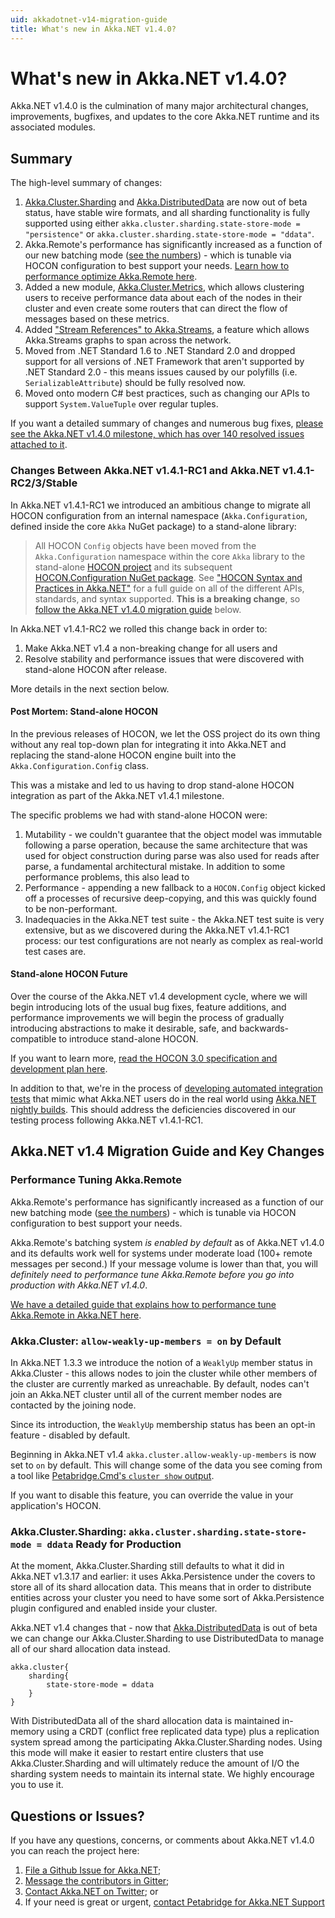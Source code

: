 ```yaml
---
uid: akkadotnet-v14-migration-guide
title: What's new in Akka.NET v1.4.0?
---
```


# What's new in Akka.NET v1.4.0?

Akka.NET v1.4.0 is the culmination of many major architectural changes, improvements, bugfixes, and updates to the core Akka.NET runtime and its associated modules.

## Summary

The high-level summary of changes:

1. [Akka.Cluster.Sharding](../../articles/clustering/cluster-sharding.md) and [Akka.DistributedData](../../articles/clustering/distributed-data.md) are now out of beta status, have stable wire formats, and all sharding functionality is fully supported using either `akka.cluster.sharding.state-store-mode = "persistence"` or `akka.cluster.sharding.state-store-mode = "ddata"`.
2. Akka.Remote's performance has significantly increased as a function of our new batching mode ([see the numbers](../../articles/remoting/performance.md#no-io-batching)) - which is tunable via HOCON configuration to best support your needs. [Learn how to performance optimize Akka.Remote here](../../articles/remoting/performance.md).
3. Added a new module, [Akka.Cluster.Metrics](../../articles/cluster/cluster-metrics.md), which allows clustering users to receive performance data about each of the nodes in their cluster and even create some routers that can direct the flow of messages based on these metrics. 
4. Added ["Stream References" to Akka.Streams](../../articles/streams/streamrefs.md), a feature which allows Akka.Streams graphs to span across the network.
5. Moved from .NET Standard 1.6 to .NET Standard 2.0 and dropped support for all versions of .NET Framework that aren't supported by .NET Standard 2.0 - this means issues caused by our polyfills (i.e. `SerializableAttribute`) should be fully resolved now.
6. Moved onto modern C# best practices, such as changing our APIs to support `System.ValueTuple` over regular tuples.

If you want a detailed summary of changes and numerous bug fixes, [please see the Akka.NET v1.4.0 milestone, which has over 140 resolved issues attached to it](https://github.com/akkadotnet/akka.net/milestone/17).

### Changes Between Akka.NET v1.4.1-RC1 and Akka.NET v1.4.1-RC2/3/Stable

In Akka.NET v1.4.1-RC1 we introduced an ambitious change to migrate all HOCON configuration from an internal namespace (`Akka.Configuration`, defined inside the core `Akka` NuGet package) to a stand-alone library:

> All HOCON `Config` objects have been moved from the `Akka.Configuration` namespace within the core `Akka` library to the stand-alone [HOCON project](https://github.com/akkadotnet/HOCON) and its subsequent [HOCON.Configuration NuGet package](https://www.nuget.org/packages/Hocon.Configuration/). See ["HOCON Syntax and Practices in Akka.NET"](../../articles/hocon/index.md) for a full guide on all of the different APIs, standards, and syntax supported. **This is a breaking change**, so [follow the Akka.NET v1.4.0 migration guide](#migration) below.

In Akka.NET v1.4.1-RC2 we rolled this change back in order to:

1. Make Akka.NET v1.4 a non-breaking change for all users and
2. Resolve stability and performance issues that were discovered with stand-alone HOCON after release.

More details in the next section below.

#### Post Mortem: Stand-alone HOCON

In the previous releases of HOCON, we let the OSS project do its own thing without any real top-down plan for integrating it into Akka.NET and replacing the stand-alone HOCON engine built into the `Akka.Configuration.Config` class. 

This was a mistake and led to us having to drop stand-alone HOCON integration as part of the Akka.NET v1.4.1 milestone.

The specific problems we had with stand-alone HOCON were:

1. Mutability - we couldn't guarantee that the object model was immutable following a parse operation, because the same architecture that was used for object construction during parse was also used for reads after parse, a fundamental architectural mistake. In addition to some performance problems, this also lead to 
2. Performance - appending a new fallback to a `HOCON.Config` object kicked off a processes of recursive deep-copying, and this was quickly found to be non-performant.
3. Inadequacies in the Akka.NET test suite - the Akka.NET test suite is very extensive, but as we discovered during the Akka.NET v1.4.1-RC1 process: our test configurations are not nearly as complex as real-world test cases are. 

#### Stand-alone HOCON Future

Over the course of the Akka.NET v1.4 development cycle, where we will begin introducing lots of the usual bug fixes, feature additions, and performance improvements we will begin the process of gradually introducing abstractions to make it desirable, safe, and backwards-compatible to introduce stand-alone HOCON.

If you want to learn more, [read the HOCON 3.0 specification and development plan here](https://github.com/akkadotnet/HOCON/issues/267).

In addition to that, we're in the process of [developing automated integration tests](https://github.com/akkadotnet/akka.net-integration-tests) that mimic what Akka.NET users do in the real world using [Akka.NET nightly builds](../getting-access-to-nightly-builds.md). This should address the deficiencies discovered in our testing process following Akka.NET v1.4.1-RC1.

## Akka.NET v1.4 Migration Guide and Key Changes

### Performance Tuning Akka.Remote

Akka.Remote's performance has significantly increased as a function of our new batching mode ([see the numbers](../../articles/remoting/performance.md#no-io-batching)) - which is tunable via HOCON configuration to best support your needs. 

Akka.Remote's batching system _is enabled by default_ as of Akka.NET v1.4.0 and its defaults work well for systems under moderate load (100+ remote messages per second.) If your message volume is lower than that, you will _definitely need to performance tune Akka.Remote before you go into production with Akka.NET v1.4.0_.

[We have a detailed guide that explains how to performance tune Akka.Remote in Akka.NET here](../../articles/remoting/performance.md).

### Akka.Cluster: `allow-weakly-up-members = on` by Default

In Akka.NET 1.3.3 we introduce the notion of a `WeaklyUp` member status in Akka.Cluster - this allows nodes to join the cluster while other members of the cluster are currently marked as unreachable. By default, nodes can't join an Akka.NET cluster until all of the current member nodes are contacted by the joining node.

Since its introduction, the `WeaklyUp` membership status has been an opt-in feature - disabled by default.

Beginning in Akka.NET v1.4 `akka.cluster.allow-weakly-up-members` is now set to `on` by default. This will change some of the data you see coming from a tool like [Petabridge.Cmd's `cluster show` output](https://cmd.petabridge.com/articles/commands/cluster-commands.html#cluster-show). 

If you want to disable this feature, you can override the value in your application's HOCON.

### Akka.Cluster.Sharding: `akka.cluster.sharding.state-store-mode = ddata` Ready for Production

At the moment, Akka.Cluster.Sharding still defaults to what it did in Akka.NET v1.3.17 and earlier: it uses Akka.Persistence under the covers to store all of its shard allocation data. This means that in order to distribute entities across your cluster you need to have some sort of Akka.Persistence plugin configured and enabled inside your cluster.

Akka.NET v1.4 changes that - now that [Akka.DistributedData](../../articles/clustering/distributed-data.md) is out of beta we can change our Akka.Cluster.Sharding to use DistributedData to manage all of our shard allocation data instead.

```
akka.cluster{
    sharding{
        state-store-mode = ddata
    }
}
```

With DistributedData all of the shard allocation data is maintained in-memory using a CRDT (conflict free replicated data type) plus a replication system spread among the participating Akka.Cluster.Sharding nodes. Using this mode will make it easier to restart entire clusters that use Akka.Cluster.Sharding and will ultimately reduce the amount of I/O the sharding system needs to maintain its internal state. We highly encourage you to use it.

## Questions or Issues?

If you have any questions, concerns, or comments about Akka.NET v1.4.0 you can reach the project here:

1. [File a Github Issue for Akka.NET](https://github.com/akkadotnet/akka.net/issues/new);
2. [Message the contributors in Gitter](https://gitter.im/akkadotnet/akka.net);
3. [Contact Akka.NET on Twitter](https://twitter.com/akkadotnet); or
4. If your need is great or urgent, [contact Petabridge for Akka.NET Support](https://petabridge.com/services/consulting/)
